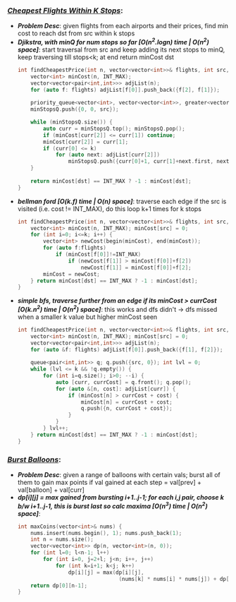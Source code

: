 ### ***[Cheapest Flights Within K Stops](https://leetcode.com/problems/cheapest-flights-within-k-stops/)***:
- ***Problem Desc***: given flights from each airports and their prices, find min cost to reach dst from src within k stops
- ***Djikstra, with minQ for num stops so far [O(n<sup>2</sup>.logn) time | O(n<sup>2</sup>) space]***: start traversal from src and keep adding its next stops to minQ, keep traversing till stops<k; at end return minCost dst
  ```cpp
  int findCheapestPrice(int n, vector<vector<int>>& flights, int src, int dst, int k) {
      vector<int> minCost(n, INT_MAX); 
      vector<vector<pair<int,int>>> adjList(n); 
      for (auto f: flights) adjList[f[0]].push_back({f[2], f[1]});
      
      priority_queue<vector<int>, vector<vector<int>>, greater<vector<int>>> minStopsQ;
      minStopsQ.push({0, 0, src});

      while (minStopsQ.size()) {
          auto curr = minStopsQ.top(); minStopsQ.pop();
          if (minCost[curr[2]] <= curr[1]) continue;
          minCost[curr[2]] = curr[1];
          if (curr[0] <= k)
              for (auto next: adjList[curr[2]]) 
                  minStopsQ.push({curr[0]+1, curr[1]+next.first, next.second});
      }
      
      return minCost[dst] == INT_MAX ? -1 : minCost[dst];
  }
  ```
- ***bellman ford [O(k.f) time | O(n) space]***: traverse each edge if the src is visited (i.e. cost != INT_MAX), do this loop k+1 times for k stops
  ```cpp
  int findCheapestPrice(int n, vector<vector<int>>& flights, int src, int dst, int k) {
      vector<int> minCost(n, INT_MAX); minCost[src] = 0;
      for (int i=0; i<=k; i++) {
          vector<int> newCost(begin(minCost), end(minCost));
          for (auto f:flights) 
              if (minCost[f[0]]!=INT_MAX)
                  if (newCost[f[1]] > minCost[f[0]]+f[2]) 
                      newCost[f[1]] = minCost[f[0]]+f[2];
          minCost = newCost;
      } return minCost[dst] == INT_MAX ? -1 : minCost[dst];
  }
  ```
- ***simple bfs, traverse further from an edge if its minCost > currCost [O(k.n<sup>2</sup>) time | O(n<sup>2</sup>) space]***: this works and dfs didn't -> dfs missed when a smaller k value but higher minCost seen
  ```cpp
  int findCheapestPrice(int n, vector<vector<int>>& flights, int src, int dst, int k) {
      vector<int> minCost(n, INT_MAX); minCost[src] = 0;
      vector<vector<pair<int,int>>> adjList(n); 
      for (auto &f: flights) adjList[f[0]].push_back({f[1], f[2]});
      
      queue<pair<int,int>> q; q.push({src, 0}); int lvl = 0;
      while (lvl <= k && !q.empty()) {
          for (int i=q.size(); i>0; --i) {
              auto [curr, currCost] = q.front(); q.pop();
              for (auto &[n, cost]: adjList[curr]) {
                  if (minCost[n] > currCost + cost) {
                      minCost[n] = currCost + cost;
                      q.push({n, currCost + cost});
                  }
              }
          } lvl++;
      } return minCost[dst] == INT_MAX ? -1 : minCost[dst];
  }
  ```

### ***[Burst Balloons](https://leetcode.com/problems/burst-balloons/)***:
- ***Problem Desc***: given a range of balloons with certain vals; burst all of them to gain max points if val gained at each step = val[prev] + val[balloon] + val[curr]
- ***dp[i][j] = max gained from bursting i+1..j-1; for each i,j pair, choose k b/w i+1..j-1, this is burst last so calc maxima [O(n<sup>3</sup>) time | O(n<sup>2</sup>) space]***:
  ```cpp
  int maxCoins(vector<int>& nums) {
      nums.insert(nums.begin(), 1); nums.push_back(1);
      int n = nums.size();
      vector<vector<int>> dp(n, vector<int>(n, 0));
      for (int l=0; l<n-1; l++)
          for (int i=0, j=2+l; j<n; i++, j++) 
              for (int k=i+1; k<j; k++) 
                  dp[i][j] = max(dp[i][j], 
                                  (nums[k] * nums[i] * nums[j]) + dp[i][k] + dp[k][j]);
      return dp[0][n-1];
  }
  ```
  
